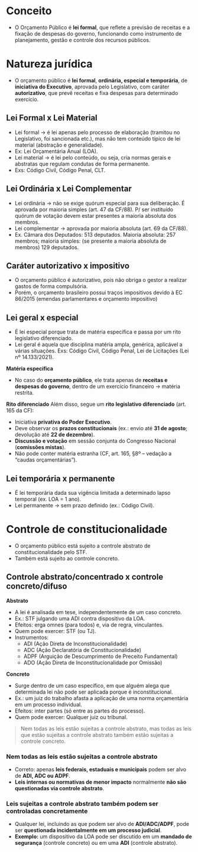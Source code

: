 # Conceito 
- O Orçamento Público é **lei formal**, que reflete a previsão de receitas e a fixação de despesas do governo, funcionando como instrumento de planejamento, gestão e controle dos recursos públicos.

# Natureza jurídica
- O orçamento público é **lei formal**, **ordinária, especial e temporária**, de **iniciativa do Executivo**, aprovada pelo Legislativo, com caráter **autorizativo**, que prevê receitas e fixa despesas para determinado exercício.

## Lei Formal x Lei Material
- Lei formal → é lei apenas pelo processo de elaboração (tramitou no Legislativo, foi sancionada etc.), mas não tem conteúdo típico de lei material (abstração e generalidade).
- Ex: Lei Orçamentária Anual (LOA).
- Lei material → é lei pelo conteúdo, ou seja, cria normas gerais e abstratas que regulam condutas de forma permanente.
- Exs: Código Civil, Código Penal, CLT. 

## Lei Ordinária x Lei Complementar
- Lei ordinária → não se exige quórum especial para sua deliberação. É aprovada por maioria simples (art. 47 da CF/88). P/ ser instituído quórum de votação devem estar presentes a maioria absoluta dos membros.
- Lei complementar → aprovada por maioria absoluta (art. 69 da CF/88).
- Ex. Câmara dos Deputados: 513 deputados. Maioria absoluta: 257 membros; maioria simples: (se presente a maioria absoluta de membros) 129 deputados.  

## Caráter autorizativo x impositivo
- O orçamento público é autorizativo, pois não obriga o gestor a realizar gastos de forma compulsória.
- Porém, o orçamento brasileiro possui traços impositivos devido à EC 86/2015 (emendas parlamentares e orçamento impositivo) 

## Lei geral x especial
- É lei especial porque trata de matéria específica e passa por um rito legislativo diferenciado. 
- Lei geral é aquela que disciplina matéria ampla, genérica, aplicável a várias situações. Exs: Código Civil, Código Penal, Lei de Licitações (Lei nº 14.133/2021).

**Matéria específica**
- No caso do **orçamento público**, ele trata apenas de **receitas e despesas do governo**, dentro de um exercício financeiro → matéria restrita.

**Rito diferenciado**
Além disso, segue um **rito legislativo diferenciado** (art. 165 da CF):
- Iniciativa **privativa do Poder Executivo**.  
- Deve observar os **prazos constitucionais** (ex.: envio até **31 de agosto**; devolução até **22 de dezembro**).  
- **Discussão e votação** em sessão conjunta do Congresso Nacional (**comissões mistas**).  
- Não pode conter matéria estranha (CF, art. 165, §8º – vedação a “caudas orçamentárias”).  

## Lei temporária x permanente
- É lei temporária dada sua vigência limitada a determinado lapso temporal (ex. LOA = 1 ano). 
- Lei permanente → sem prazo definido (ex.: Código Civil).

# Controle de constitucionalidade
- O orçamento público está sujeito a controle abstrato de constitucionalidade pelo STF.
- Também está sujeito ao controle concreto. 

## Controle abstrato/concentrado x controle concreto/difuso
**Abstrato**
- A lei é analisada em tese, independentemente de um caso concreto.
- Ex.: STF julgando uma ADI contra dispositivo da LOA.
- Efeitos: erga omnes (para todos) e, via de regra, vinculantes.
- Quem pode exercer: STF (ou TJ).
- Instrumentos:
    - ADI (Ação Direta de Inconstitucionalidade)
    - ADC (Ação Declaratória de Constitucionalidade)
    - ADPF (Arguição de Descumprimento de Preceito Fundamental)
    - ADO (Ação Direta de Inconstitucionalidade por Omissão)

**Concreto**
- Surge dentro de um caso específico, em que alguém alega que determinada lei não pode ser aplicada porque é inconstitucional.
- Ex.: um juiz do trabalho afasta a aplicação de uma norma orçamentária em um processo individual.
- Efeitos: inter partes (só entre as partes do processo).
- Quem pode exercer: Qualquer juiz ou tribunal.

> Nem todas as leis estão sujeitas a controle abstrato, mas todas as leis que estão sujeitas a controle abstrato também estão sujeitas a controle concreto.

### Nem todas as leis estão sujeitas a controle abstrato
- Correto: apenas **leis federais, estaduais e municipais** podem ser alvo de **ADI, ADC ou ADPF**.  
- **Leis internas ou normativas de menor impacto** normalmente **não são questionadas via controle abstrato**.
### Leis sujeitas a controle abstrato também podem ser controladas concretamente
- Qualquer lei, incluindo as que podem ser alvo de **ADI/ADC/ADPF**, pode ser **questionada incidentalmente em um processo judicial**.  
- **Exemplo:** um dispositivo da LOA pode ser discutido em um **mandado de segurança** (controle concreto) ou em uma **ADI** (controle abstrato).
